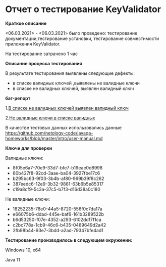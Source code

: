 # Отчет о тестирование KeyValidator

**Краткое описание**

<06.03.2021> - <06.03.2021> было проведено: тестирование документации,тестирование установки, тестирование совместимости приложения KeyValidator.

На тестирование затрачено 1 час

**Описание процесса тестирования**

В результате тестирования выявлены следующие дефекты:

- в списке валидных ключей ,выявлены не валидные ключи
- в списке не валидных ключей, выявлен валидный ключ

**баг-репорт**

1.[В списке не валидных ключей выявлен валидный ключ](https://github.com/Ek-Arhmann/javaqa-homeworks_1/issues/3)

2.[Не валидные ключи в списке валидных](https://github.com/Ek-Arhmann/javaqa-homeworks_1/issues/2)


В качестве тестовых данных использовались данные https://github.com/netology-code/javaqa-homeworks/blob/master/intro/user-manual.md

**Ключи для проверки**

Валидные ключи:

- 8f05e6a7-70e9-33d7-bfe7-b19eae0d8998
- 80b427f8-92cd-3aae-ba04-3927fbe17c6
- b295bc63-9f03-3b4b-af80-969b39f8c262
- 387eedc6-12e9-3b32-9881-63b6b5e85317
- c19a8cf9-5c3a-37c5-b7f3-d16d38a0c180

Не валидные ключи:

- 18252235-78e0-44a5-8720-556f0c7da17a
- e66075b6-ddad-445e-baf6-161b3289522b
- b6d53250-f07e-4352-a293-6102ddf7f1ca
- c2bc778a-1cb9-46c6-b435-0489649d2a42
- 2fb98b44-93e7-3bdd-a2ad-79347bfe4ad1

**Тестирование производилось в следующем окружении:**

Windows 10, x64

Java 11
